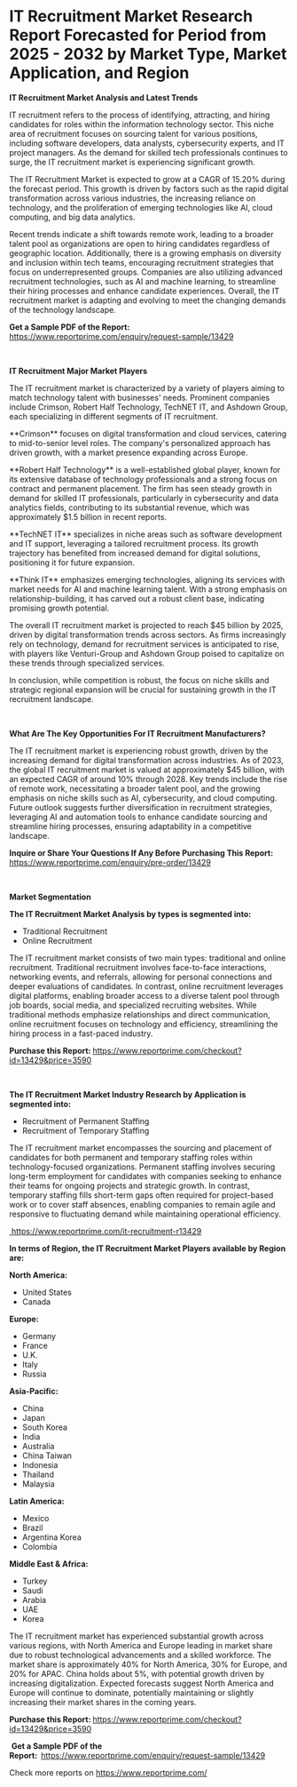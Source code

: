 <p><h1>IT Recruitment Market Research Report Forecasted for Period from 2025 -  2032 by Market Type, Market Application, and Region</h1></p><p><strong>IT Recruitment Market Analysis and Latest Trends</strong></p>
<p><p>IT recruitment refers to the process of identifying, attracting, and hiring candidates for roles within the information technology sector. This niche area of recruitment focuses on sourcing talent for various positions, including software developers, data analysts, cybersecurity experts, and IT project managers. As the demand for skilled tech professionals continues to surge, the IT recruitment market is experiencing significant growth. </p><p>The IT Recruitment Market is expected to grow at a CAGR of 15.20% during the forecast period. This growth is driven by factors such as the rapid digital transformation across various industries, the increasing reliance on technology, and the proliferation of emerging technologies like AI, cloud computing, and big data analytics. </p><p>Recent trends indicate a shift towards remote work, leading to a broader talent pool as organizations are open to hiring candidates regardless of geographic location. Additionally, there is a growing emphasis on diversity and inclusion within tech teams, encouraging recruitment strategies that focus on underrepresented groups. Companies are also utilizing advanced recruitment technologies, such as AI and machine learning, to streamline their hiring processes and enhance candidate experiences. Overall, the IT recruitment market is adapting and evolving to meet the changing demands of the technology landscape.</p></p>
<p><strong>Get a Sample PDF of the Report:&nbsp;</strong> <a href="https://www.reportprime.com/enquiry/request-sample/13429?utm_campaign=2638&utm_medium=2&utm_source=Github&utm_content=ia&utm_term=20032025&utm_id=it-recruitment">https://www.reportprime.com/enquiry/request-sample/13429</a></p>
<p>&nbsp;</p>
<p><strong>IT Recruitment Major Market Players</strong></p>
<p><p>The IT recruitment market is characterized by a variety of players aiming to match technology talent with businesses' needs. Prominent companies include Crimson, Robert Half Technology, TechNET IT, and Ashdown Group, each specializing in different segments of IT recruitment.</p><p>**Crimson** focuses on digital transformation and cloud services, catering to mid-to-senior level roles. The company's personalized approach has driven growth, with a market presence expanding across Europe. </p><p>**Robert Half Technology** is a well-established global player, known for its extensive database of technology professionals and a strong focus on contract and permanent placement. The firm has seen steady growth in demand for skilled IT professionals, particularly in cybersecurity and data analytics fields, contributing to its substantial revenue, which was approximately $1.5 billion in recent reports.</p><p>**TechNET IT** specializes in niche areas such as software development and IT support, leveraging a tailored recruitment process. Its growth trajectory has benefited from increased demand for digital solutions, positioning it for future expansion.</p><p>**Think IT** emphasizes emerging technologies, aligning its services with market needs for AI and machine learning talent. With a strong emphasis on relationship-building, it has carved out a robust client base, indicating promising growth potential. </p><p>The overall IT recruitment market is projected to reach $45 billion by 2025, driven by digital transformation trends across sectors. As firms increasingly rely on technology, demand for recruitment services is anticipated to rise, with players like Venturi-Group and Ashdown Group poised to capitalize on these trends through specialized services.</p><p>In conclusion, while competition is robust, the focus on niche skills and strategic regional expansion will be crucial for sustaining growth in the IT recruitment landscape.</p></p>
<p>&nbsp;</p>
<p><strong>What Are The Key Opportunities For IT Recruitment Manufacturers?</strong></p>
<p><p>The IT recruitment market is experiencing robust growth, driven by the increasing demand for digital transformation across industries. As of 2023, the global IT recruitment market is valued at approximately $45 billion, with an expected CAGR of around 10% through 2028. Key trends include the rise of remote work, necessitating a broader talent pool, and the growing emphasis on niche skills such as AI, cybersecurity, and cloud computing. Future outlook suggests further diversification in recruitment strategies, leveraging AI and automation tools to enhance candidate sourcing and streamline hiring processes, ensuring adaptability in a competitive landscape.</p></p>
<p><strong>Inquire or Share Your Questions If Any Before Purchasing This Report:</strong> <a href="https://www.reportprime.com/enquiry/pre-order/13429?utm_campaign=2638&utm_medium=2&utm_source=Github&utm_content=ia&utm_term=20032025&utm_id=it-recruitment">https://www.reportprime.com/enquiry/pre-order/13429</a></p>
<p>&nbsp;</p>
<p><strong>Market Segmentation</strong></p>
<p><strong>The IT Recruitment Market Analysis by types is segmented into:</strong></p>
<p><ul><li>Traditional Recruitment</li><li>Online Recruitment</li></ul></p>
<p><p>The IT recruitment market consists of two main types: traditional and online recruitment. Traditional recruitment involves face-to-face interactions, networking events, and referrals, allowing for personal connections and deeper evaluations of candidates. In contrast, online recruitment leverages digital platforms, enabling broader access to a diverse talent pool through job boards, social media, and specialized recruiting websites. While traditional methods emphasize relationships and direct communication, online recruitment focuses on technology and efficiency, streamlining the hiring process in a fast-paced industry.</p></p>
<p><strong>Purchase this Report:&nbsp;</strong><a href="https://www.reportprime.com/checkout?id=13429&price=3590&utm_campaign=2638&utm_medium=2&utm_source=Github&utm_content=ia&utm_term=20032025&utm_id=it-recruitment">https://www.reportprime.com/checkout?id=13429&price=3590</a></p>
<p>&nbsp;</p>
<p><strong>The IT Recruitment Market Industry Research by Application is segmented into:</strong></p>
<p><ul><li>Recruitment of Permanent Staffing</li><li>Recruitment of Temporary Staffing</li></ul></p>
<p><p>The IT recruitment market encompasses the sourcing and placement of candidates for both permanent and temporary staffing roles within technology-focused organizations. Permanent staffing involves securing long-term employment for candidates with companies seeking to enhance their teams for ongoing projects and strategic growth. In contrast, temporary staffing fills short-term gaps often required for project-based work or to cover staff absences, enabling companies to remain agile and responsive to fluctuating demand while maintaining operational efficiency.</p></p>
<p><a href="https://www.reportprime.com/it-recruitment-r13429?utm_campaign=2638&utm_medium=2&utm_source=Github&utm_content=ia&utm_term=20032025&utm_id=it-recruitment">&nbsp;https://www.reportprime.com/it-recruitment-r13429</a></p>
<p><strong>In terms of Region, the IT Recruitment Market Players available by Region are:</strong></p>
<p>
    <p> <strong> North America: </strong>
        <ul>
            <li>United States</li>
            <li>Canada</li>
        </ul>
        </p> 
    <p> <strong> Europe: </strong>
        <ul>
            <li>Germany</li>
            <li>France</li>
            <li>U.K.</li>
            <li>Italy</li>
            <li>Russia</li>
        </ul>
        </p> 
    <p> <strong> Asia-Pacific: </strong>
        <ul>
            <li>China</li>
            <li>Japan</li>
            <li>South Korea</li>
            <li>India</li>
            <li>Australia</li>
            <li>China Taiwan</li>
            <li>Indonesia</li>
            <li>Thailand</li>
            <li>Malaysia</li>
        </ul>
        </p> 
    <p> <strong> Latin America: </strong>
        <ul>
            <li>Mexico</li>
            <li>Brazil</li>
            <li>Argentina Korea</li>
            <li>Colombia</li>
        </ul>
        </p> 
    <p> <strong> Middle East & Africa: </strong>
        <ul>
            <li>Turkey</li>
            <li>Saudi</li>
            <li>Arabia</li>
            <li>UAE</li>
            <li>Korea</li>
        </ul>
    </p>
    </p>
<p><p>The IT recruitment market has experienced substantial growth across various regions, with North America and Europe leading in market share due to robust technological advancements and a skilled workforce. The market share is approximately 40% for North America, 30% for Europe, and 20% for APAC. China holds about 5%, with potential growth driven by increasing digitalization. Expected forecasts suggest North America and Europe will continue to dominate, potentially maintaining or slightly increasing their market shares in the coming years.</p></p>
<p><strong>Purchase this Report: </strong><a href="https://www.reportprime.com/checkout?id=13429&price=3590&utm_campaign=2638&utm_medium=2&utm_source=Github&utm_content=ia&utm_term=20032025&utm_id=it-recruitment">https://www.reportprime.com/checkout?id=13429&price=3590</a></p>
<p>&nbsp;<strong>Get a Sample PDF of the Report:&nbsp;&nbsp;</strong><a href="https://www.reportprime.com/enquiry/request-sample/13429?utm_campaign=2638&utm_medium=2&utm_source=Github&utm_content=ia&utm_term=20032025&utm_id=it-recruitment">https://www.reportprime.com/enquiry/request-sample/13429</a></p>
<p><strong></strong></p>
<p>Check more reports on <a href="https://www.reportprime.com/?utm_campaign=2638&utm_medium=2&utm_source=Github&utm_content=ia&utm_term=20032025&utm_id=it-recruitment">https://www.reportprime.com/</a></p>